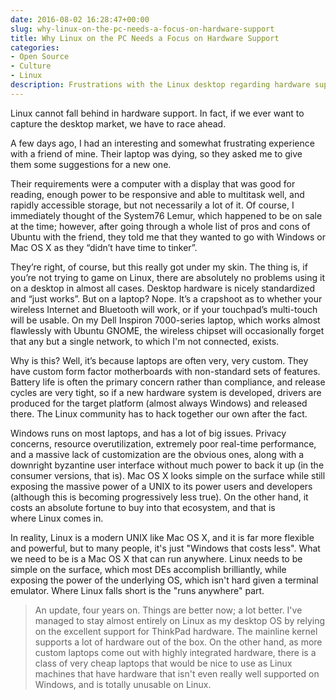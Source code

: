 ```yaml
---
date: 2016-08-02 16:28:47+00:00
slug: why-linux-on-the-pc-needs-a-focus-on-hardware-support
title: Why Linux on the PC Needs a Focus on Hardware Support
categories:
- Open Source
- Culture
- Linux
description: Frustrations with the Linux desktop regarding hardware support.
---
```


Linux cannot fall behind in hardware support. In fact, if we ever want to capture the desktop market, we have to race ahead.

A few days ago, I had an interesting and somewhat frustrating experience with a friend of mine. Their laptop was dying, so they asked me to give them some suggestions for a new one.

Their requirements were a computer with a display that was good for reading, enough power to be responsive and able to multitask well, and rapidly accessible storage, but not necessarily a lot of it. Of course, I immediately thought of the System76 Lemur, which happened to be on sale at the time; however, after going through a whole list of pros and cons of Ubuntu with the friend, they told me that they wanted to go with Windows or Mac OS X as they “didn’t have time to tinker”.

They’re right, of course, but this really got under my skin. The thing is, if you’re not trying to game on Linux, there are absolutely no problems using it on a desktop in almost all cases. Desktop hardware is nicely standardized and “just works”. But on a laptop? Nope. It’s a crapshoot as to whether your wireless Internet and Bluetooth will work, or if your touchpad’s multi-touch will be usable. On my Dell Inspiron 7000-series laptop, which works almost flawlessly with Ubuntu GNOME, the wireless chipset will occasionally forget that any but a single network, to which I'm not connected, exists.

Why is this? Well, it’s because laptops are often very, very custom. They have custom form factor motherboards with non-standard sets of features. Battery life is often the primary concern rather than compliance, and release cycles are very tight, so if a new hardware system is developed, drivers are produced for the target platform (almost always Windows) and released there. The Linux community has to hack together our own after the fact.

Windows runs on most laptops, and has a lot of big issues. Privacy concerns, resource overutilization, extremely poor real-time performance, and a massive lack of customization are the obvious ones, along with a downright byzantine user interface without much power to back it up (in the consumer versions, that is). Mac OS X looks simple on the surface while still exposing the massive power of a UNIX to its power users and developers (although this is becoming progressively less true). On the other hand, it costs an absolute fortune to buy into that ecosystem, and that is where Linux comes in.

In reality, Linux is a modern UNIX like Mac OS X, and it is far more flexible and powerful, but to many people, it's just "Windows that costs less". What we need to be is a Mac OS X that can run anywhere. Linux needs to be simple on the surface, which most DEs accomplish brilliantly, while exposing the power of the underlying OS, which isn't hard given a terminal emulator. Where Linux falls short is the "runs anywhere" part.

> An update, four years on. Things are better now; a lot better. I've managed to stay
almost entirely on Linux as my desktop OS by relying on the excellent support for ThinkPad
hardware. The mainline kernel supports a lot of hardware out of the box. On the other hand,
as more custom laptops come out with highly integrated hardware, there is a class of
very cheap laptops that would be nice to use as Linux machines that have hardware that isn't
even really well supported on Windows, and is totally unusable on Linux.
